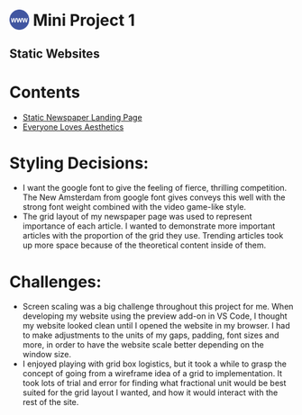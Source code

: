 # <img src="../.github/images/MP1.svg" alt="" width="35" height="36" style="vertical-align: bottom"> Mini Project 1

## Static Websites
# Contents
* [Static Newspaper Landing Page](Part1/landing.html)
* [Everyone Loves Aesthetics](Part2/dashboard.html)

# Styling Decisions:
* I want the google font to give the feeling of fierce, thrilling competition. The New Amsterdam from google font gives conveys this well with the strong font weight combined with the video game-like style.
* The grid layout of my newspaper page was used to represent importance of each article. I wanted to demonstrate
more important articles with the proportion of the grid they use. Trending articles took up more space because
of the theoretical content inside of them.

# Challenges:
* Screen scaling was a big challenge throughout this project for me. When developing my website using the 
preview add-on in VS Code, I thought my website looked clean until I opened the website in my browser. I had to 
make adjustments to the units of my gaps, padding, font sizes and more, in order to have the website scale better
depending on the window size.
* I enjoyed playing with grid box logistics, but it took a while to grasp the concept of going from a wireframe idea
of a grid to implementation. It took lots of trial and error for finding what fractional unit would be best suited for
the grid layout I wanted, and how it would interact with the rest of the site.
